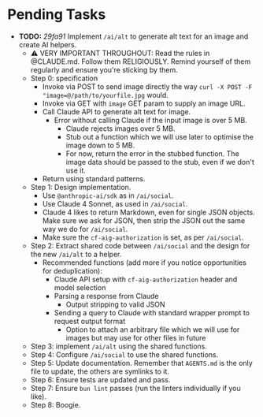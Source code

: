 # Pending Tasks

- **TODO:** _29fa91_ Implement `/ai/alt` to generate alt text for an image and create AI helpers.
  - ⚠️ VERY IMPORTANT THROUGHOUT: Read the rules in @CLAUDE.md. Follow them RELIGIOUSLY. Remind yourself of them regularly and ensure you're sticking by them.
  - Step 0: specification
    - Invoke via POST to send image directly the way `curl -X POST -F "image=@/path/to/yourfile.jpg` would.
    - Invoke via GET with `image` GET param to supply an image URL.
    - Call Claude API to generate alt text for image.
      - Error without calling Claude if the input image is over 5 MB.
        - Claude rejects images over 5 MB.
        - Stub out a function which we will use later to optimise the image down to 5 MB.
        - For now, return the error in the stubbed function. The image data should be passed to the stub, even if we don't use it.
    - Return using standard patterns.
  - Step 1: Design implementation.
    - Use `@anthropic-ai/sdk` as in `/ai/social`.
    - Use Claude 4 Sonnet, as used in `/ai/social`.
    - Claude 4 likes to return Markdown, even for single JSON objects. Make sure we ask for JSON, then strip the JSON out the same way we do for `/ai/social`.
    - Make sure the `cf-aig-authorization` is set, as per `/ai/social`.
  - Step 2: Extract shared code between `/ai/social` and the design for the new `/ai/alt` to a helper.
    - Recommended functions (add more if you notice opportunities for deduplication):
      - Claude API setup with `cf-aig-authorization` header and model selection
      - Parsing a response from Claude
        - Output stripping to valid JSON
      - Sending a query to Claude with standard wrapper prompt to request output format
        - Option to attach an arbitrary file which we will use for images but may use for other files in future
  - Step 3: implement `/ai/alt` using the shared functions.
  - Step 4: Configure `/ai/social` to use the shared functions.
  - Step 5: Update documentation. Remember that `AGENTS.md` is the only file to update, the others are symlinks to it.
  - Step 6: Ensure tests are updated and pass.
  - Step 7: Ensure `bun lint` passes (run the linters individually if you like).
  - Step 8: Boogie.
